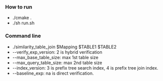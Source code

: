 ### How to run
- ./cmake .
- ./sh run.sh

### Command line
- ./similarity_table_join $Mapping $TABLE1 $TABLE2
- --verify_exp_version: 2 is hybrid verification
- --max_base_table_size: max 1st table size
- --max_query_table_size: max 2nd table size
- --index_version: 3 is prefix tree search index, 4 is prefix tree join index.
- --baseline_exp: na is direct verification.




